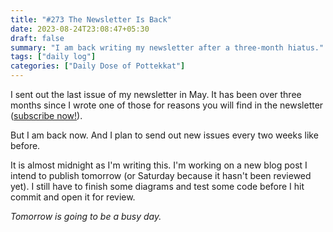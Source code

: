 ```yaml
---
title: "#273 The Newsletter Is Back"
date: 2023-08-24T23:08:47+05:30
draft: false
summary: "I am back writing my newsletter after a three-month hiatus."
tags: ["daily log"]
categories: ["Daily Dose of Pottekkat"]
---
```


I sent out the last issue of my newsletter in May. It has been over three months since I wrote one of those for reasons you will find in the newsletter ([subscribe now!](/subscribe/)).

But I am back now. And I plan to send out new issues every two weeks like before.

It is almost midnight as I'm writing this. I'm working on a new blog post I intend to publish tomorrow (or Saturday because it hasn't been reviewed yet). I still have to finish some diagrams and test some code before I hit commit and open it for review.

_Tomorrow is going to be a busy day._
